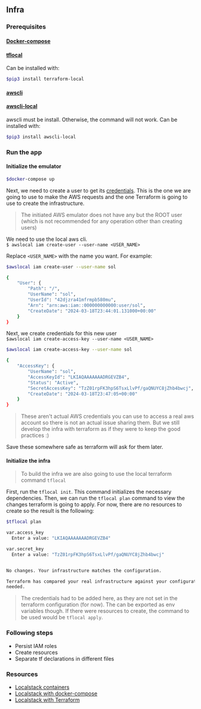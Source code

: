 ## Infra

### Prerequisites
#### [Docker-compose](https://docs.docker.com/compose/install/)

#### [tflocal](https://github.com/localstack/terraform-local)

 Can be installed with:
```bash
$pip3 install terraform-local
```
#### [awscli](https://docs.aws.amazon.com/es_es/cli/latest/userguide/getting-started-install.html#getting-started-install-instructions)
#### [awscli-local](https://github.com/localstack/awscli-local)

awscli must be install. Otherwise, the command will not work. Can be installed with:
```bash
$pip3 install awscli-local
```

### Run the app
#### Initialize the emulator
```bash
$docker-compose up
```

Next, we need to create a user to get its [credentials](https://docs.localstack.cloud/references/credentials/). This is the one we are going to use to make the AWS requests and the one Terraform is going to use to create the infrastructure.
> The initiated AWS emulator does not have any but the ROOT user (which is not recommended for any operation other than creating users)

We need to use the local aws cli.  
`$ awslocal iam create-user --user-name <USER_NAME>`

Replace `<USER_NAME>` with the name you want. For example:
```bash
$awslocal iam create-user --user-name sol

{
    "User": {
        "Path": "/",
        "UserName": "sol",
        "UserId": "42djzra41mfrmpb580mu",
        "Arn": "arn:aws:iam::000000000000:user/sol",
        "CreateDate": "2024-03-18T23:44:01.131000+00:00"
    }
}
```

Next, we create credentials for this new user  
`$awslocal iam create-access-key --user-name <USER_NAME>`

```bash
$awslocal iam create-access-key --user-name sol

{
    "AccessKey": {
        "UserName": "sol",
        "AccessKeyId": "LKIAQAAAAAAADRGEVZB4",
        "Status": "Active",
        "SecretAccessKey": "TzZ01rpFK3hpS6TsxLlvPf/gaQNUYC8jZhb4bwcj",
        "CreateDate": "2024-03-18T23:47:05+00:00"
    }
}
```
> These aren't actual AWS credentials you can use to access a real aws account so there is not an actual issue sharing them. But we still develop the infra with terraform as if they were to keep the good practices :)

Save these somewhere safe as terraform will ask for them later.  

#### Initialize the infra
> To build the infra we are also going to use the local terraform command `tflocal`

First, run the `tflocal init`. This command initializes the necessary dependencies.
Then, we can run the `tflocal plan` command to view the changes terraform is going to apply.
For now, there are no resources to create so the result is the following:
```bash
$tflocal plan

var.access_key
  Enter a value: "LKIAQAAAAAAADRGEVZB4"

var.secret_key
  Enter a value: "TzZ01rpFK3hpS6TsxLlvPf/gaQNUYC8jZhb4bwcj"


No changes. Your infrastructure matches the configuration.

Terraform has compared your real infrastructure against your configuration and found no differences, so no changes are
needed.
```
> The credentials had to be added here, as they are not set in the terraform configuration (for now). The can be exported as env variables though.
If there were resources to create, the command to be used would be `tflocal apply`.

### Following steps
* Persist IAM roles
* Create resources
* Separate tf declarations in different files

### Resources
- [Localstack containers](https://www.localstack.cloud/)
- [Localstack with docker-compose](https://docs.localstack.cloud/getting-started/installation/#starting-localstack-with-docker-compose)
- [Localstack with Terraform](https://docs.localstack.cloud/user-guide/integrations/terraform/)

